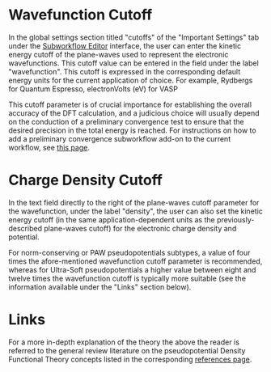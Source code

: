 # Wavefunction Cutoff

In the global settings section titled "cutoffs" of the "Important Settings" tab under the [Subworkflow Editor](/workflow-designer/subworkflow-editor/important-settings.md) interface, the user can enter the kinetic energy cutoff of the plane-waves used to represent the electronic wavefunctions. This cutoff value can be entered in the field under the label "wavefunction". This cutoff is expressed in the corresponding default energy units for the current application of choice. For example, Rydbergs for Quantum Espresso, electronVolts (eV) for VASP

This cutoff parameter is of crucial importance for establishing the overall accuracy of the DFT calculation, and a judicious choice will usually depend on the conduction of a preliminary convergence test to ensure that the desired precision in the total energy is reached. For instructions on how to add a preliminary convergence subworkflow add-on to the current workflow, see [this page](/workflow-designer/subworkflow-editor/actions-menu.md). 

# Charge Density Cutoff

In the text field directly to the right of the plane-waves cutoff parameter for the wavefunction, under the label "density", the user can also set the kinetic energy cutoff (in the same application-dependent units as the previously-described plane-waves cutoff) for the electronic charge density and potential. 

For norm-conserving or PAW pseudopotentials subtypes, a value of four times the afore-mentioned wavefunction cutoff parameter is recommended, whereas for Ultra-Soft pseudopotentials a higher value between eight and twelve times the wavefunction cutoff is typically more suitable (see the information available under the "Links" section below).  

# Links

For a more in-depth explanation of the theory the above the reader is referred to the general review literature on the pseudopotential Density Functional Theory concepts listed in the corresponding [references page](/models/dft/references.md).
